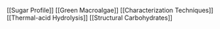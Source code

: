 [[Sugar Profile]]
[[Green Macroalgae]]
[[Characterization Techniques]]
[[Thermal-acid Hydrolysis]]
[[Structural Carbohydrates]]
